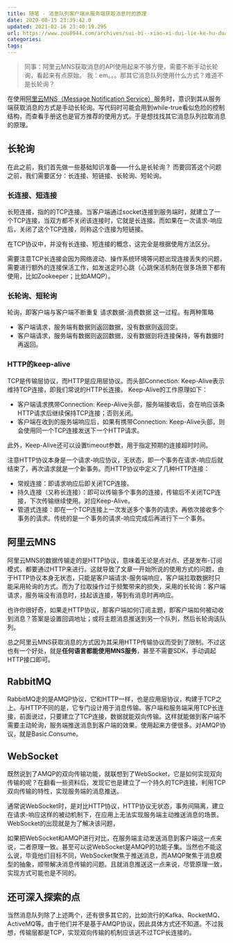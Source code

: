```yaml
---
title: 随笔 - 消息队列客户端从服务端获取消息时的原理
date: 2020-08-15 23:39:42.0
updated: 2021-02-16 23:40:19.295
url: https://www.zou8944.com/archives/sui-bi--xiao-xi-dui-lie-ke-hu-duan-cong-fu-wu-duan-huo-qu-xiao-xi-shi-de-yuan-li
categories: 
tags: 
---
```


> 同事：阿里云MNS获取消息的API使用起来不够方便，需要不断手动长轮询，看起来有点原始。
> 我：em。。。那其它消息队列使用什么方式？难道不是长轮询？

在使用[阿里云MNS（Message Notification Service）](https://help.aliyun.com/product/27412.html?spm=a2c4g.11186623.6.540.42f17e2f0aTqZl)服务时，意识到其从服务端获取消息的方式是手动长轮询。写代码时可能会用到while-true看似危险的控制结构，而查看手册这也是官方推荐的使用方式。于是想找找其它消息队列拉取消息的原理。

## 长轮询
在此之前，我们首先做一些基础知识准备——什么是长轮询？
而要回答这个问题之前，我们需要区分：长连接、短链接、长轮询、短轮询。
### 长连接、短连接
长短连接，指的的TCP连接。当客户端通过socket连接到服务端时，就建立了一个TCP连接，当双方都不关闭该连接时，它就是长连接。而如果在一次请求-响应后，关闭了这个TCP连接，则称这个连接为短链接。

在TCP协议中，并没有长连接、短连接的概念，这完全是根据使用方法区分。

需要注意TCP长连接会因为网络波动、操作系统环境等问题出现连接丢失的问题，需要进行额外的连接保活工作，如发送定时心跳（心跳保活机制在很多场景下都有使用，比如Zookeeper；比如AMQP）。
### 长轮询、短轮询
轮询，即客户端与客户端不断重复 请求数据-消费数据 这一过程。有两种策略
- 客户端请求，服务端有数据则返回数据，没有数据则返回空。
- 客户端请求，服务端有数据则返回数据，没有数据则将连接保持，等有数据时再返回。
### HTTP的keep-alive
TCP是传输层协议，而HTTP是应用层协议。而头部Connection: Keep-Alive表示维持TCP连接，即我们常说的HTTP长连接。
Keep-Alive的工作原理如下：
- 客户端请求携带Connection: Keep-Alive头部，服务端接收后，会在响应该条HTTP请求后继续保持TCP连接；否则关闭。
- 客户端在收到的服务端响应后，如果有携带Connection: Keep-Alive头部，则会使用同一个TCP连接发送下一个HTTP请求。

此外，Keep-Alive还可以设置timeout参数，用于指定预期的连接超时时间。

注意HTTP协议本身是一个请求-响应协议，无状态，即一个事务在请求-响应后就结束了，再次请求就是一个新事务。而HTTP协议中定义了几种HTTP连接：
- 常规连接：即请求响应后即关闭TCP连接。
- 持久连接（又称长连接）：即可以传输多个事务的连接，传输后不关闭TCP连接，下次传输继续使用。对应Keep-Alive。
- 管道式连接：即在一个TCP连接上一次发送多个事务的请求，再依次接收多个事务的请求。传统的是一个事务的请求-响应完成后再进行下一个事务。

## 阿里云MNS
阿里云MNS的数据传输走的是HTTP协议，意味着无论是点对点、还是发布-订阅模式，都要通过HTTP来进行。这就导致了文章一开始所说的使用方式的问题，由于HTTP协议本身无状态，只能是客户端请求-服务端响应，客户端拉取数据时只能采用轮询的方式。而为了拉取操作过于频繁带来的损失，采用的长轮询：客户端请求，服务端没有消息时，挂起该连接，等到有消息时再响应。

也许你很好奇，如果走HTTP协议，那客户端如何订阅主题，即客户端如何被动收到消息？答案是设置回调地址；或将主题消息推送到另一个队列，然后长轮询该队列。

总之阿里云MNS获取消息的方式因为其采用HTTP传输协议而受到了限制。不过这也有一个好处，就是**任何语言都能使用MNS服务**，甚至不需要SDK，手动调起HTTP接口即可。
## RabbitMQ
RabbitMQ走的是AMQP协议，它和HTTP一样，也是应用层协议，构建于TCP之上。与HTTP不同的是，它专门设计用于消息传输。客户端和服务端采用TCP长连接，前面说过，只要建立了TCP连接，数据就能双向传输。这样就能做到客户端不需要主动轮询，服务端推送消息到客户端的效果。使用起来方便很多。对AMQP协议，就是Basic.Consume。

## WebSocket
既然说到了AMQP的双向传输功能，就联想到了WebSocket，它是如何实现双向传输的呢？在翻看一些资料后，发现它也是建立了一个持久的TCP连接，利用TCP双向传输的特性，实现服务端的消息推送。

通常说WebSocket时，是对比HTTP协议，HTTP协议无状态，事务间隔离，建立在请求-响应这样的被动机制下，在应用上无法实现服务端主动推送消息的场景。WebSocket的出现就是为了解决该问题，

如果把WebSocket和AMQP进行对比，在服务端主动发送消息到客户端这一点来说，二者原理一致。甚至可以说WebSocket是AMQP的功能子集。当然也不能这么说，毕竟他们目标不同，WebSocket聚焦于推送消息，而AMQP聚焦于消息模型的抽象，顺带解决消息传输的问题。且就消息推送这一点来说，尽管原理一致，实现方式可能也是不同的。

## 还可深入探索的点
当然消息队列除了上述两个，还有很多其它的，比如流行的Kafka、RocketMQ、ActiveMQ等。由于他们并不是基于AMQP协议，因此具体方式还不知道。不过我想，传输层都是TCP，实现双向传输的机制应该逃不过TCP长连接的。